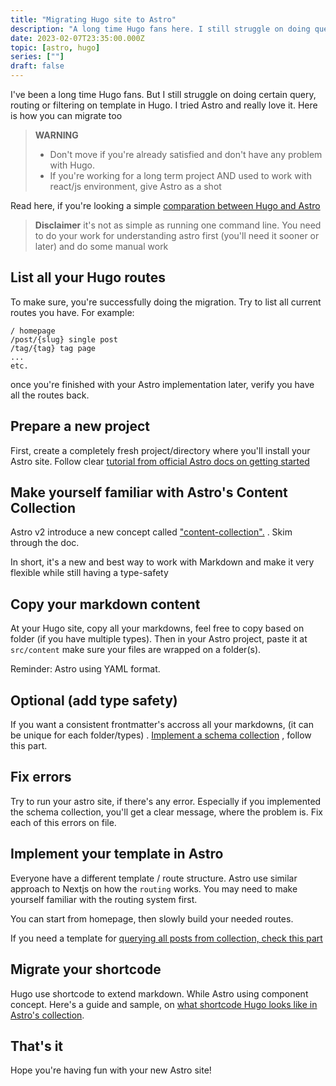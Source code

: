 ```yaml
---
title: "Migrating Hugo site to Astro"
description: "A long time Hugo fans here. I still struggle on doing query, routing or filtering. I tried Astro and really love it. Here is how you can migrate too"
date: 2023-02-07T23:35:00.000Z
topic: [astro, hugo]
series: [""]
draft: false
---
```

I've been a long time Hugo fans. But I still struggle on doing certain query, routing or filtering on template in Hugo. I tried Astro and really love it. Here is how you can migrate too

> **WARNING**
> - Don't move if you're already satisfied and don't have any problem with Hugo.
> - If you're working for a long term project AND used to work with react/js environment, give Astro as a shot

Read here, if you're looking a simple [comparation between Hugo and Astro](https://onebite.dev/hugo-vs-astro-which-static-site-generator-to-choose-in-2023/)

> **Disclaimer**
> it's not as simple as running one command line. You need to do your work for understanding astro first (you'll need it sooner or later) and do some manual work

## List all your Hugo routes
To make sure, you're successfully doing the migration. Try to list all current routes you have.
For example:
```
/ homepage
/post/{slug} single post
/tag/{tag} tag page
...
etc.
```

once you're finished with your Astro implementation later, verify you have all the routes back.

## Prepare a new project
First, create a completely fresh project/directory where you'll install your Astro site.
Follow clear [tutorial from official Astro docs on getting started](https://docs.astro.build/en/install/auto/)

## Make yourself familiar with Astro's Content Collection
Astro v2 introduce a new concept called ["content-collection".](https://docs.astro.build/en/guides/content-collections/) . Skim through the doc.

In short, it's a new and best way to work with Markdown and make it very flexible while still having a type-safety

## Copy your markdown content
At your Hugo site, copy all your markdowns, feel free to copy based on folder (if you have multiple types). 
Then in your Astro project, paste it at `src/content` make sure your files are wrapped on a folder(s).

Reminder: Astro using YAML format.

## Optional (add type safety)
If you want a consistent frontmatter's accross all your markdowns, (it can be unique for each folder/types) . [Implement a schema collection](https://docs.astro.build/en/guides/content-collections/#defining-collections) , follow this part.

## Fix errors
Try to run your astro site, if there's any error. Especially if you implemented the schema collection, you'll get a clear message, where the problem is. Fix each of this errors on file. 

## Implement your template in Astro
Everyone have a different template / route structure.
Astro use similar approach to Nextjs on how the `routing` works. You may need to make yourself familiar with the routing system first.

You can start from homepage, then slowly build your needed routes.

If you need a template for [querying all posts from collection, check this part](https://docs.astro.build/en/guides/content-collections/#querying-collections)

## Migrate your shortcode
Hugo use shortcode to extend markdown. While Astro using component concept. 
Here's a guide and sample, on [what shortcode Hugo looks like in Astro's collection](https://onebite.dev/hugo-shortcode-in-astro-components/).

## That's it
Hope you're having fun with your new Astro site!




